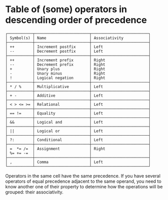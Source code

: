 # Table of (some) operators in descending order of precedence

    ┌───────────┬────────────────────────┬─────────────────────────┐
    │ Symbol(s) │ Name                   │ Associativity           │
    ├───────────┼────────────────────────┼─────────────────────────┤
    │ ++        │ Increment postfix      │ Left                    │
    │ --        │ Decrement postfix      │ Left                    │
    ├───────────┼────────────────────────┼─────────────────────────┤
    │ ++        │ Increment prefix       │ Right                   │
    │ --        │ Decrement prefix       │ Right                   │
    │ +         │ Unary plus             │ Right                   │
    │ -         │ Unary minus            │ Right                   │
    │ !         │ Logical negation       │ Right                   │
    ├───────────┼────────────────────────┼─────────────────────────┤
    │ * / %     │ Multiplicative         │ Left                    │
    ├───────────┼────────────────────────┼─────────────────────────┤
    │ + -       │ Additive               │ Left                    │
    ├───────────┼────────────────────────┼─────────────────────────┤
    │ < > <= >= │ Relational             │ Left                    │
    ├───────────┼────────────────────────┼─────────────────────────┤
    │ == !=     │ Equality               │ Left                    │
    ├───────────┼────────────────────────┼─────────────────────────┤
    │ &&        │ Logical and            │ Left                    │
    ├───────────┼────────────────────────┼─────────────────────────┤
    │ ||        │ Logical or             │ Left                    │
    ├───────────┼────────────────────────┼─────────────────────────┤
    │ ?:        │ Conditional            │ Left                    │
    ├───────────┼────────────────────────┼─────────────────────────┤
    │ =  *= /=  │ Assignment             │ Right                   │
    │ %= += -=  │                        │                         │
    ├───────────┼────────────────────────┼─────────────────────────┤
    │ ,         │ Comma                  │ Left                    │
    └───────────┴────────────────────────┴─────────────────────────┘

Operators in the same cell have the same precedence.
If you have several operators of  equal precedence adjacent to the same operand,
you need to know  another one of their property to  determine how the operations
will be grouped: their associativity.
